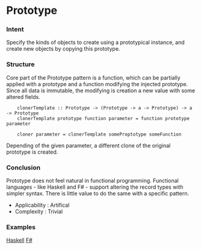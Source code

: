 # Prototype


### Intent

Specify the kinds of objects to create using a prototypical instance, and create new objects by copying this prototype.


### Structure

Core part of the Prototype pattern is a function, which can be partially applied with a prototype and a function modifying the injected prototype. Since all data is immutable, the modifying is creation a new value with some altered fields.

~~~~
    clonerTemplate :: Prototype -> (Prototype -> a -> Prototype) -> a -> Prototype
    clonerTemplate prototype function parameter = function prototype parameter
    
    cloner parameter = clonerTemplate someProptotype someFunction
~~~~

Depending of the given parameter, a different clone of the original prototype is created.


### Conclusion

Prototype does not feel natural in functional programming. Functional languages - like Haskell and F# - support altering the record types with simpler syntax. There is little value to do the same with a specific pattern.

- Applicability : Artifical
- Complexity : Trivial


### Examples

[Haskell](prototype.hs) [F#](prototype.fsx)
